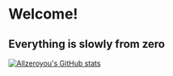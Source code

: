 # Welcome!
## Everything is slowly from zero
[![Allzeroyou's GitHub stats](https://github-readme-stats.vercel.app/api?username=allzeroyou)](https://github.com/allzeroyou/github-readme-stats)

